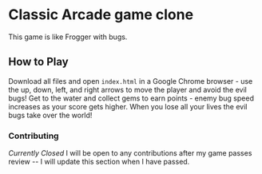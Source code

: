 # Classic Arcade game clone 
This game is like Frogger with bugs.

## How to Play
Download all files and open `index.html` in a Google Chrome browser - use the up, down, left, and right arrows to move the player and avoid the evil bugs! Get to the water and collect gems to earn points - enemy bug speed increases as your score gets higher. When you lose all your lives the evil bugs take over the world!

### Contributing
*Currently Closed*
I will be open to any contributions after my game passes review -- I will update this section when I have passed.




